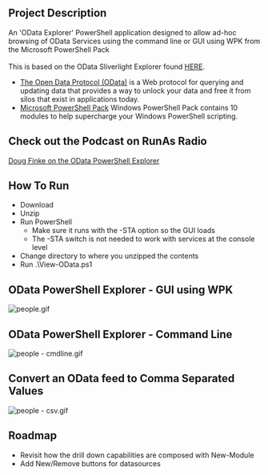 ## Project Description</strong>
An 'OData Explorer' PowerShell application designed to allow ad-hoc browsing of OData Services using the command line or GUI using WPK from the Microsoft PowerShell Pack<br /><br />This is based on the OData Sliverlight Explorer found <a href="http://www.silverlight.net/content/samples/odataexplorer/">HERE</a>.</p>
<ul>
<li><a href="http://www.odata.org/">The Open Data Protocol (OData)</a> is a Web protocol for querying and updating data that provides a way to unlock your data and free it from silos that exist in applications today.</li>
<li><a href="http://code.msdn.microsoft.com/PowerShellPack">Microsoft PowerShell Pack</a> Windows PowerShell Pack contains 10 modules to help supercharge your Windows PowerShell scripting.</li>
</ul>
<h2>Check out the Podcast on RunAs Radio</h2>
<p><a href="http://www.runasradio.com/default.aspx?showNum=173">Doug Finke on the OData PowerShell Explorer</a></p>
<h2>How To Run</h2>
<ul>
<li>Download</li>
<li>Unzip</li>
<li>Run PowerShell
<ul>
<li>Make sure it runs with the -STA option so the GUI loads</li>
<li>The -STA switch is not needed to work with services at the console level</li>
</ul>
</li>
<li>Change directory to where you unzipped the contents</li>
<li>Run .\View-OData.ps1</li>
</ul>
<h2>OData PowerShell Explorer - GUI using WPK</h2>
<p><img title="people.gif" src="http://download-codeplex.sec.s-msft.com/Download?ProjectName=psodata&amp;DownloadId=140164" alt="people.gif" /></p>
<h2>OData PowerShell Explorer - Command Line</h2>
<p><img title="people - cmdline.gif" src="http://download-codeplex.sec.s-msft.com/Download?ProjectName=psodata&amp;DownloadId=139594" alt="people - cmdline.gif" /></p>
<h2>Convert an OData feed to Comma Separated Values</h2>
<p><img title="people - csv.gif" src="http://download-codeplex.sec.s-msft.com/Download?ProjectName=psodata&amp;DownloadId=139834" alt="people - csv.gif" /></p>
<h2>Roadmap</h2>
<ul>
<li>Revisit how the drill down capabilities are composed with New-Module</li>
<li>Add New/Remove buttons for datasources</li>
</ul>